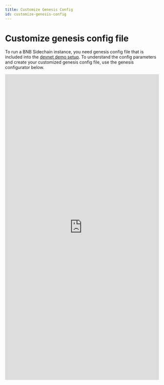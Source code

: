 ```yaml
---
title: Customize Genesis Config
id: customize-genesis-config
---
```


# Customize genesis config file

To run a BNB Sidechain instance, you need genesis config file that is included into the [devnet demo setup](https://github.com/Ankr-network/bas-devnet-setup).
To understand the config parameters and create your customized genesis config file, use the genesis configurator below.

<iframe 
  width="100%"
  height="1000"
  src="https://rpc.dev-02.bas.ankr.com:3002/"
  frameborder="0"
  allowfullscreen>
</iframe>

